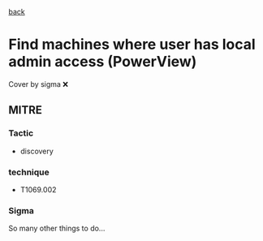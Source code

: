 [back](../index.md)
# Find machines where user has local admin access (PowerView)
Cover by sigma :x: 

## MITRE
### Tactic
  - discovery

### technique
  - T1069.002

### Sigma

 So many other things to do...